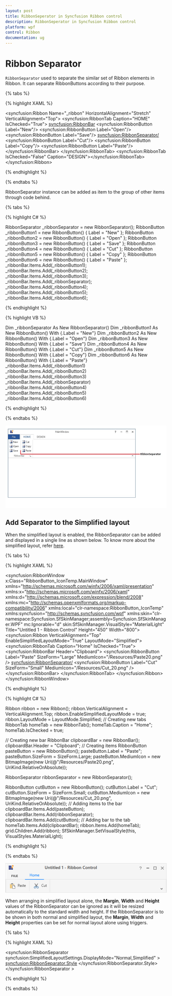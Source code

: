 ```yaml
---
layout: post
title: RibbonSeperator in Syncfusion Ribbon control
description: RibbonSeperator in Syncfusion Ribbon control
platform: wpf
control: Ribbon
documentation: ug
---
```

# Ribbon Separator	

`RibbonSeparator` used to separate the similar set of Ribbon elements in Ribbon. It can separate RibbonButtons according to their purpose. 


{% tabs %}

{% highlight XAML %}

<syncfusion:Ribbon Name="_ribbon" HorizontalAlignment="Stretch" VerticalAlignment="Top">
<syncfusion:RibbonTab Caption="HOME" IsChecked="True">
<syncfusion:RibbonBar>
<syncfusion:RibbonButton Label="New"/>
<syncfusion:RibbonButton Label="Open"/>
<syncfusion:RibbonButton Label="Save"/>
<syncfusion:RibbonSeparator/>
<syncfusion:RibbonButton Label="Cut"/>
<syncfusion:RibbonButton Label="Copy"/>
<syncfusion:RibbonButton Label="Paste"/>
</syncfusion:RibbonBar>
</syncfusion:RibbonTab>
<syncfusion:RibbonTab IsChecked="False" Caption="DESIGN"></syncfusion:RibbonTab>
</syncfusion:Ribbon>     

{% endhighlight %}

{% endtabs %}

RibbonSeparator instance can be added as item to the group of other items through code behind.

{% tabs %}

{% highlight C# %}

RibbonSeparator _ribbonSeparator = new RibbonSeparator();
RibbonButton _ribbonButton1 = new RibbonButton() { Label = "New" };
RibbonButton _ribbonButton2 = new RibbonButton() { Label = "Open" };
RibbonButton _ribbonButton3 = new RibbonButton() { Label = "Save" };
RibbonButton _ribbonButton4 = new RibbonButton() { Label = "Cut" };
RibbonButton _ribbonButton5 = new RibbonButton() { Label = "Copy" };
RibbonButton _ribbonButton6 = new RibbonButton() { Label = "Paste" };
_ribbonBar.Items.Add(_ribbonButton1);
_ribbonBar.Items.Add(_ribbonButton2);
_ribbonBar.Items.Add(_ribbonButton3);
_ribbonBar.Items.Add(_ribbonSeparator);
_ribbonBar.Items.Add(_ribbonButton4);
_ribbonBar.Items.Add(_ribbonButton5);
_ribbonBar.Items.Add(_ribbonButton6);

{% endhighlight %}

{% highlight VB %}

Dim _ribbonSeparator As New RibbonSeparator()
Dim _ribbonButton1 As New RibbonButton() With {.Label = "New"}
Dim _ribbonButton2 As New RibbonButton() With {.Label = "Open"}
Dim _ribbonButton3 As New RibbonButton() With {.Label = "Save"}
Dim _ribbonButton4 As New RibbonButton() With {.Label = "Cut"}
Dim _ribbonButton5 As New RibbonButton() With {.Label = "Copy"}
Dim _ribbonButton6 As New RibbonButton() With {.Label = "Paste"}
_ribbonBar.Items.Add(_ribbonButton1)
_ribbonBar.Items.Add(_ribbonButton2)
_ribbonBar.Items.Add(_ribbonButton3)
_ribbonBar.Items.Add(_ribbonSeparator)
_ribbonBar.Items.Add(_ribbonButton4)
_ribbonBar.Items.Add(_ribbonButton5)
_ribbonBar.Items.Add(_ribbonButton6)

{% endhighlight %}

{% endtabs %}

![Adding separator to the ribbon bar](RibbonSeparator_images/RibbonSeparator_img1.jpg)

## Add Separator to the Simplified layout

When the simplified layout is enabled, the RibbonSeparator can be added and displayed in a single line as shown below. To know more about the simplified layout, refer [here](https://help.syncfusion.com/wpf/ribbon/simplifiedlayout).

{% tabs %}

{% highlight XAML %}

<syncfusion:RibbonWindow x:Class="RibbonButton_IconTemp.MainWindow"
        xmlns="http://schemas.microsoft.com/winfx/2006/xaml/presentation"
        xmlns:x="http://schemas.microsoft.com/winfx/2006/xaml"
        xmlns:d="http://schemas.microsoft.com/expression/blend/2008"
        xmlns:mc="http://schemas.openxmlformats.org/markup-compatibility/2006"
        xmlns:local="clr-namespace:RibbonButton_IconTemp"
        xmlns:syncfusion="http://schemas.syncfusion.com/wpf"
        xmlns:skin="clr-namespace:Syncfusion.SfSkinManager;assembly=Syncfusion.SfSkinManager.WPF"
        mc:Ignorable="d" skin:SfSkinManager.VisualStyle="MaterialLight"
        Title="Untitled 1 - Ribbon Control" Height="450" Width="800">
    <Grid x:Name="grid">
        <syncfusion:Ribbon VerticalAlignment="Top" EnableSimplifiedLayoutMode="True" LayoutMode="Simplified">
            <syncfusion:RibbonTab Caption="Home" IsChecked="True">
                <syncfusion:RibbonBar Header="Clipboard">
                    <syncfusion:RibbonButton Label="Paste" SizeForm="Large" MediumIcon="/Resources/Paste20.png"  />
                    <syncfusion:RibbonSeparator/>
                    <syncfusion:RibbonButton Label="Cut" SizeForm="Small" MediumIcon="/Resources/Cut_20.png"  />
                </syncfusion:RibbonBar>
            </syncfusion:RibbonTab>
        </syncfusion:Ribbon>
    </Grid>
</syncfusion:RibbonWindow>

{% endhighlight %}

{% highlight C# %}

Ribbon ribbon = new Ribbon();
ribbon.VerticalAlignment = VerticalAlignment.Top;
ribbon.EnableSimplifiedLayoutMode = true;
ribbon.LayoutMode = LayoutMode.Simplified;
// Creating new tabs
RibbonTab homeTab = new RibbonTab();
homeTab.Caption = "Home";
homeTab.IsChecked = true;

// Creating new bar
RibbonBar clipboardBar = new RibbonBar();
clipboardBar.Header = "Clipboard";
// Creating items
RibbonButton pasteButton = new RibbonButton();
pasteButton.Label = "Paste";
pasteButton.SizeForm = SizeForm.Large;
pasteButton.MediumIcon = new BitmapImage(new Uri(@"/Resources/Paste20.png", UriKind.RelativeOrAbsolute));

RibbonSeparator ribbonSeparator = new RibbonSeparator();

RibbonButton cutButton = new RibbonButton();
cutButton.Label = "Cut";
cutButton.SizeForm = SizeForm.Small;
cutButton.MediumIcon = new BitmapImage(new Uri(@"/Resources/Cut_20.png", UriKind.RelativeOrAbsolute));
// Adding items to the bar
clipboardBar.Items.Add(pasteButton);
clipboardBar.Items.Add(ribbonSeparator);
clipboardBar.Items.Add(cutButton);
// Adding bar to the tab
homeTab.Items.Add(clipboardBar);
ribbon.Items.Add(homeTab);
grid.Children.Add(ribbon);
SfSkinManager.SetVisualStyle(this, VisualStyles.MaterialLight);

{% endhighlight %}

{% endtabs %}

![RibbonSeparator during simplified layout](RibbonSeparator_images/RibbonSeparator_Simplified.png)

When arranging in simplified layout alone, the **Margin**, **Width** and **Height** values of the RibbonSeparator can be ignored as it will be resized automatically to the standard width and height. If the RibbonSeparator is to be shown in both normal and simplified layout, the **Margin**, **Width** and **Height** properties can be set for normal layout alone using triggers.

{% tabs %}

{% highlight XAML %}

<syncfusion:RibbonSeparator syncfusion:SimplifiedLayoutSettings.DisplayMode="Normal,Simplified" >
    <syncfusion:RibbonSeparator.Style>
        <Style TargetType="syncfusion:RibbonSeparator" BasedOn="{StaticResource SyncfusionRibbonSeparatorStyle}">
            <Style.Triggers>
                <Trigger Property="syncfusion:SimplifiedLayoutSettings.LayoutMode" Value="Normal">
                    <Setter Property="Height" Value="48"/>
                    <Setter Property="Width" Value="1"/>
                    <Setter Property="Margin" Value="2"/>
                </Trigger>
            </Style.Triggers>
        </Style>
    </syncfusion:RibbonSeparator.Style>
</syncfusion:RibbonSeparator >

{% endhighlight %}

{% endtabs %}


